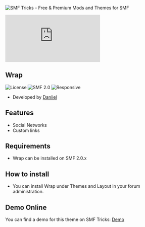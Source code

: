 ![SMF Tricks - Free & Premium Mods and Themes for SMF](https://smftricks.com/logos/logo.png)

![Theme Preview](https://custom.simplemachines.org/index.php?action=download;theme=2808;attach=274947;image)
 
## Wrap
![License](https://img.shields.io/badge/License-MPL2.0-a05a3f?style=flat-square) ![SMF 2.0](https://img.shields.io/badge/SMF-2.0-996ee1?style=flat-square) ![Responsive](https://img.shields.io/badge/Responsive-No-6e97e1?style=flat-square)

* Developed by [Daniiel](https://github.com/dmarquez9)

## Features
- Social Networks
- Custom links

## Requirements
* Wrap can be installed on SMF 2.0.x

## How to install
* You can install Wrap under Themes and Layout in your forum administration.

## Demo Online
You can find a demo for this theme on SMF Tricks: [Demo](https://demo.smftricks.com/index.php?theme=42)